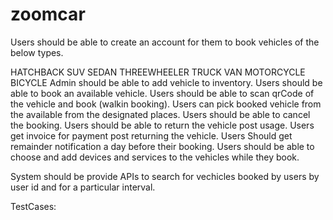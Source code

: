 # zoomcar
Users should be able to create an account for them to book vehicles of the below types.

HATCHBACK
SUV
SEDAN
THREEWHEELER
TRUCK
VAN
MOTORCYCLE
BICYCLE
Admin should be able to add vehicle to inventory.
Users should be able to book an available vehicle.
Users should be able to scan qrCode of the vehicle and book (walkin booking).
Users can pick booked vehicle from the available from the designated places.
Users should be able to cancel the booking.
Users should be able to return the vehicle post usage.
Users get invoice for payment post returning the vehicle.
Users Should get remainder notification a day before their booking.
Users should be able to choose and add devices and services to the vehicles while they book.

System should be provide APIs to search for vechicles booked by users by user id and for a particular interval.

TestCases:


